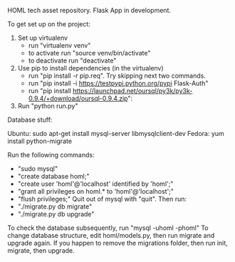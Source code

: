HOML tech asset repository. Flask App in development.

To get set up on the project:

1. Set up virtualenv
    - run "virtualenv venv"
    - to activate run "source venv/bin/activate"
    - to deactivate run "deactivate"
2. Use pip to install dependencies (in the virtualenv)
    - run "pip install -r pip.req". Try skipping next two commands.
    - run "pip install -i https://testpypi.python.org/pypi Flask-Auth"
    - run "pip install https://launchpad.net/oursql/py3k/py3k-0.9.4/+download/oursql-0.9.4.zip":
3. Run "python run.py"

Database stuff:

Ubuntu: sudo apt-get install mysql-server libmysqlclient-dev
Fedora: yum install python-migrate

Run the following commands:
- "sudo mysql"
- "create database homl;"
- "create user 'homl'@'localhost' identified by 'homl';"
- "grant all privileges on homl.* to 'homl'@'localhost';"
- "flush privileges;"
Quit out of mysql with "quit". Then run:
- "./migrate.py db migrate"
- "./migrate.py db upgrade"

To check the database subsequently, run "mysql -uhoml -phoml"
To change database structure, edit homl/models.py, then run migrate and upgrade again.
If you happen to remove the migrations folder, then run init, migrate, then upgrade.
